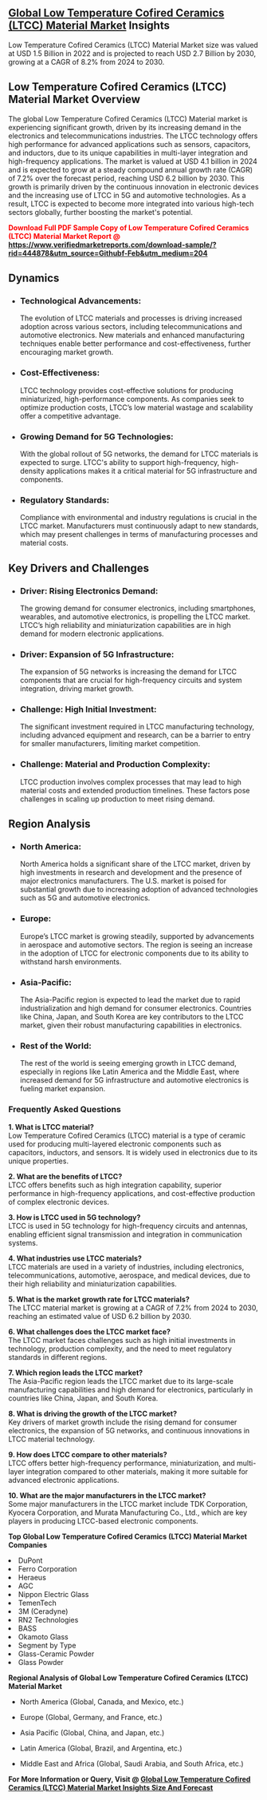 <h2><a href="https://www.verifiedmarketreports.com/download-sample/?rid=444878&amp;utm_source=Githubf&amp;utm_medium=204" target="_blank">Global Low Temperature Cofired Ceramics (LTCC) Material Market</a> Insights</h2><p>Low Temperature Cofired Ceramics (LTCC) Material Market size was valued at USD 1.5 Billion in 2022 and is projected to reach USD 2.7 Billion by 2030, growing at a CAGR of 8.2% from 2024 to 2030.</p><p> <h2>Low Temperature Cofired Ceramics (LTCC) Material Market Overview</h2> <p>The global Low Temperature Cofired Ceramics (LTCC) Material market is experiencing significant growth, driven by its increasing demand in the electronics and telecommunications industries. The LTCC technology offers high performance for advanced applications such as sensors, capacitors, and inductors, due to its unique capabilities in multi-layer integration and high-frequency applications. The market is valued at USD 4.1 billion in 2024 and is expected to grow at a steady compound annual growth rate (CAGR) of 7.2% over the forecast period, reaching USD 6.2 billion by 2030. This growth is primarily driven by the continuous innovation in electronic devices and the increasing use of LTCC in 5G and automotive technologies. As a result, LTCC is expected to become more integrated into various high-tech sectors globally, further boosting the market's potential.</p> <p><b><p><span class=""><span style="color: #ff0000;"><strong>Download Full PDF Sample Copy of Low Temperature Cofired Ceramics (LTCC) Material Market Report</strong> @ </span><a href="https://www.verifiedmarketreports.com/download-sample/?rid=444878&amp;utm_source=Githubf-Feb&amp;utm_medium=204" target="_blank">https://www.verifiedmarketreports.com/download-sample/?rid=444878&amp;utm_source=Githubf-Feb&amp;utm_medium=204</a></span></p></b></p> <h2>Dynamics</h2> <ul> <li><h3>Technological Advancements:</h3> The evolution of LTCC materials and processes is driving increased adoption across various sectors, including telecommunications and automotive electronics. New materials and enhanced manufacturing techniques enable better performance and cost-effectiveness, further encouraging market growth.</li> <li><h3>Cost-Effectiveness:</h3> LTCC technology provides cost-effective solutions for producing miniaturized, high-performance components. As companies seek to optimize production costs, LTCC’s low material wastage and scalability offer a competitive advantage.</li> <li><h3>Growing Demand for 5G Technologies:</h3> With the global rollout of 5G networks, the demand for LTCC materials is expected to surge. LTCC's ability to support high-frequency, high-density applications makes it a critical material for 5G infrastructure and components.</li> <li><h3>Regulatory Standards:</h3> Compliance with environmental and industry regulations is crucial in the LTCC market. Manufacturers must continuously adapt to new standards, which may present challenges in terms of manufacturing processes and material costs.</li> </ul> <h2>Key Drivers and Challenges</h2> <ul> <li><h3>Driver: Rising Electronics Demand:</h3> The growing demand for consumer electronics, including smartphones, wearables, and automotive electronics, is propelling the LTCC market. LTCC’s high reliability and miniaturization capabilities are in high demand for modern electronic applications.</li> <li><h3>Driver: Expansion of 5G Infrastructure:</h3> The expansion of 5G networks is increasing the demand for LTCC components that are crucial for high-frequency circuits and system integration, driving market growth.</li> <li><h3>Challenge: High Initial Investment:</h3> The significant investment required in LTCC manufacturing technology, including advanced equipment and research, can be a barrier to entry for smaller manufacturers, limiting market competition.</li> <li><h3>Challenge: Material and Production Complexity:</h3> LTCC production involves complex processes that may lead to high material costs and extended production timelines. These factors pose challenges in scaling up production to meet rising demand.</li> </ul> <h2>Region Analysis</h2> <ul> <li><h3>North America:</h3> North America holds a significant share of the LTCC market, driven by high investments in research and development and the presence of major electronics manufacturers. The U.S. market is poised for substantial growth due to increasing adoption of advanced technologies such as 5G and automotive electronics.</li> <li><h3>Europe:</h3> Europe’s LTCC market is growing steadily, supported by advancements in aerospace and automotive sectors. The region is seeing an increase in the adoption of LTCC for electronic components due to its ability to withstand harsh environments.</li> <li><h3>Asia-Pacific:</h3> The Asia-Pacific region is expected to lead the market due to rapid industrialization and high demand for consumer electronics. Countries like China, Japan, and South Korea are key contributors to the LTCC market, given their robust manufacturing capabilities in electronics.</li> <li><h3>Rest of the World:</h3> The rest of the world is seeing emerging growth in LTCC demand, especially in regions like Latin America and the Middle East, where increased demand for 5G infrastructure and automotive electronics is fueling market expansion.</li> </ul> <h3>Frequently Asked Questions</h3> <p><b>1. What is LTCC material?</b><br>Low Temperature Cofired Ceramics (LTCC) material is a type of ceramic used for producing multi-layered electronic components such as capacitors, inductors, and sensors. It is widely used in electronics due to its unique properties.</p> <p><b>2. What are the benefits of LTCC?</b><br>LTCC offers benefits such as high integration capability, superior performance in high-frequency applications, and cost-effective production of complex electronic devices.</p> <p><b>3. How is LTCC used in 5G technology?</b><br>LTCC is used in 5G technology for high-frequency circuits and antennas, enabling efficient signal transmission and integration in communication systems.</p> <p><b>4. What industries use LTCC materials?</b><br>LTCC materials are used in a variety of industries, including electronics, telecommunications, automotive, aerospace, and medical devices, due to their high reliability and miniaturization capabilities.</p> <p><b>5. What is the market growth rate for LTCC materials?</b><br>The LTCC material market is growing at a CAGR of 7.2% from 2024 to 2030, reaching an estimated value of USD 6.2 billion by 2030.</p> <p><b>6. What challenges does the LTCC market face?</b><br>The LTCC market faces challenges such as high initial investments in technology, production complexity, and the need to meet regulatory standards in different regions.</p> <p><b>7. Which region leads the LTCC market?</b><br>The Asia-Pacific region leads the LTCC market due to its large-scale manufacturing capabilities and high demand for electronics, particularly in countries like China, Japan, and South Korea.</p> <p><b>8. What is driving the growth of the LTCC market?</b><br>Key drivers of market growth include the rising demand for consumer electronics, the expansion of 5G networks, and continuous innovations in LTCC material technology.</p> <p><b>9. How does LTCC compare to other materials?</b><br>LTCC offers better high-frequency performance, miniaturization, and multi-layer integration compared to other materials, making it more suitable for advanced electronic applications.</p> <p><b>10. What are the major manufacturers in the LTCC market?</b><br>Some major manufacturers in the LTCC market include TDK Corporation, Kyocera Corporation, and Murata Manufacturing Co., Ltd., which are key players in producing LTCC-based electronic components.</p> </p><p><strong>Top Global Low Temperature Cofired Ceramics (LTCC) Material Market Companies</strong></p><div data-test-id=""><p><li>DuPont</li><li> Ferro Corporation</li><li> Heraeus</li><li> AGC</li><li> Nippon Electric Glass</li><li> TemenTech</li><li> 3M (Ceradyne)</li><li> RN2 Technologies</li><li> BASS</li><li> Okamoto Glass</li><li> Segment by Type</li><li> Glass-Ceramic Powder</li><li> Glass Powder</li></p><div><strong>Regional Analysis of&nbsp;Global Low Temperature Cofired Ceramics (LTCC) Material Market</strong></div><ul><li dir="ltr"><p dir="ltr">North America&nbsp;(Global, Canada, and Mexico, etc.)</p></li><li dir="ltr"><p dir="ltr">Europe (Global, Germany, and France, etc.)</p></li><li dir="ltr"><p dir="ltr">Asia Pacific&nbsp;(Global, China, and Japan, etc.)</p></li><li dir="ltr"><p dir="ltr">Latin America&nbsp;(Global, Brazil, and Argentina, etc.)</p></li><li dir="ltr">Middle East and Africa&nbsp;(Global, Saudi Arabia, and South Africa, etc.)</li></ul><p><strong>For More Information or Query, Visit @&nbsp;</strong><strong><a href="https://www.verifiedmarketreports.com/product/low-temperature-cofired-ceramics-ltcc-material-market/?utm_source=Githubf&amp;utm_medium=204" target="_blank">Global Low Temperature Cofired Ceramics (LTCC) Material Market Insights Size And Forecast</a></strong></p></div>
